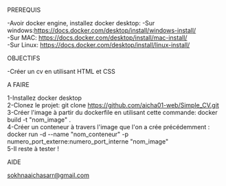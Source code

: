 PREREQUIS

-Avoir docker engine, installez docker desktop:
    -Sur windows:https://docs.docker.com/desktop/install/windows-install/               
    -Sur MAC: https://docs.docker.com/desktop/install/mac-install/             
    -Sur Linux: https://docs.docker.com/desktop/install/linux-install/          

OBJECTIFS

-Créer un cv en utilisant HTML et CSS

A FAIRE

1-Installez docker desktop                                    
2-Clonez le projet: git clone https://github.com/aicha01-web/Simple_CV.git             
3-Créer l'image à partir du dockerfile en utilisant cette commande: docker build -t "nom_image" .                        
4-Créer un conteneur à travers l'image que l'on a crée précédemment :                   
docker run -d --name "nom_conteneur" -p numero_port_externe:numero_port_interne "nom_image"               
5-Il reste à tester !                   

AIDE

sokhnaaichasarr@gmail.com

